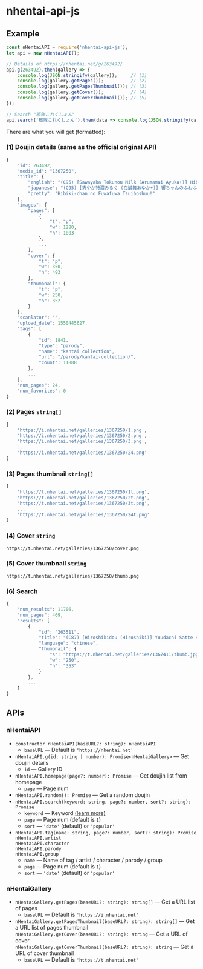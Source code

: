 # nhentai-api-js

## Example

```javascript
const nHentaiAPI = require('nhentai-api-js');
let api = new nHentaiAPI();

// Details of https://nhentai.net/g/263492/
api.g(263492).then(gallery => {
    console.log(JSON.stringify(gallery));     // (1)
    console.log(gallery.getPages());          // (2)
    console.log(gallery.getPagesThumbnail()); // (3)
    console.log(gallery.getCover());          // (4)
    console.log(gallery.getCoverThumbnail()); // (5)
});

// Search "艦隊これくしょん"
api.search('艦隊これくしょん').then(data => console.log(JSON.stringify(data))); // (6)
```

There are what you will get (formatted):

### (1) Doujin details (same as the official original API)

```javascript
{
    "id": 263492,
    "media_id": "1367250",
    "title": {
        "english": "(C95) [Sawayaka Tokunou Milk (Arumamai Ayuka+)] Hibiki-chan no Fuwafuwa Tsuihoshuu! (Kantai Collection -KanColle-) [Chinese] [山樱汉化]",
        "japanese": "(C95) [爽やか特濃みるく (在誠舞あゆか+)] 響ちゃんのふわふわ追補習! (艦隊これくしょん -艦これ-) [中国翻訳]",
        "pretty": "Hibiki-chan no Fuwafuwa Tsuihoshuu!"
    },
    "images": {
        "pages": [
            {
                "t": "p",
                "w": 1280,
                "h": 1803
            },
            ...
        ],
        "cover": {
            "t": "p",
            "w": 350,
            "h": 493
        },
        "thumbnail": {
            "t": "p",
            "w": 250,
            "h": 352
        }
    },
    "scanlator": "",
    "upload_date": 1550445627,
    "tags": [
        {
            "id": 1841,
            "type": "parody",
            "name": "kantai collection",
            "url": "/parody/kantai-collection/",
            "count": 11888
        },
        ...
    ],
    "num_pages": 24,
    "num_favorites": 0
}
```

### (2) Pages `string[]`

```javascript
[
    'https://i.nhentai.net/galleries/1367250/1.png',
    'https://i.nhentai.net/galleries/1367250/2.png',
    'https://i.nhentai.net/galleries/1367250/3.png',
    ...
    'https://i.nhentai.net/galleries/1367250/24.png'
]
```

### (3) Pages thumbnail `string[]`

```javascript
[
    'https://t.nhentai.net/galleries/1367250/1t.png',
    'https://t.nhentai.net/galleries/1367250/2t.png',
    'https://t.nhentai.net/galleries/1367250/3t.png',
    ...
    'https://t.nhentai.net/galleries/1367250/24t.png'
]
```

### (4) Cover `string`

```
https://t.nhentai.net/galleries/1367250/cover.png
```

### (5) Cover thumbnail `string`

```
https://t.nhentai.net/galleries/1367250/thumb.png
```

### (6) Search

```javascript
{
    "num_results": 11706,
    "num_pages": 469,
    "results": [
        {
            "id": "263511",
            "title": "(C87) [Hiroshikidou (Hiroshiki)] Yuudachi Satte Hi ga Shizumu (Kantai Collection -KanColle-)[Chinese][基德漢化組]",
            "language": "chinese",
            "thumbnail": {
                "s": "https://t.nhentai.net/galleries/1367411/thumb.jpg",
                "w": "250",
                "h": "353"
            }
        },
        ...
    ]
}
```

## APIs

### nHentaiAPI

- `constructor nHentaiAPI(baseURL?: string): nHentaiAPI`
  - `baseURL` — Default is `'https://nhentai.net'`
- `nHentaiAPI.g(id: string | number): Promise<nHentaiGallery>` — Get doujin details
  - `id` — Gallery ID
- `nHentaiAPI.homepage(page?: number): Promise` — Get doujin list from homepage
  - `page` — Page num
- `nHentaiAPI.random(): Promise` — Get a random doujin
- `nHentaiAPI.search(keyword: string, page?: number, sort?: string): Promise`  
  - `keyword` — Keyword [(learn more)](https://nhentai.net/info/)
  - `page` — Page num (default is `1`)
  - `sort` — `'date'` (default) or `'popular'`
- `nHentaiAPI.tag(name: string, page?: number, sort?: string): Promise`  
  `nHentaiAPI.artist`  
  `nHentaiAPI.character`  
  `nHentaiAPI.parody`  
  `nHentaiAPI.group`
  - `name` — Name of tag / artist / character / parody / group
  - `page` — Page num (default is `1`)
  - `sort` — `'date'` (default) or `'popular'`

### nHentaiGallery

- `nHentaiGallery.getPages(baseURL?: string): string[]` — Get a URL list of pages
  - `baseURL` — Default is `'https://i.nhentai.net'`
- `nHentaiGallery.getPagesThumbnail(baseURL?: string): string[]` — Get a URL list of pages thumbnail  
  `nHentaiGallery.getCover(baseURL?: string): string` — Get a URL of cover  
  `nHentaiGallery.getCoverThumbnail(baseURL?: string): string` — Get a URL of cover thumbnail
  - `baseURL` — Default is `'https://t.nhentai.net'`
